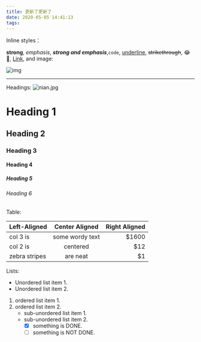 ```yaml
---
title: 更新了更新了
date: 2020-05-05 14:41:13
tags:
---
```

Inline styles：

**strong**, *emphasis*, ***strong and emphasis***,`code`, <u>underline</u>, ~~strikethrough~~, :joy:🤣, [Link](https://example.com), and image:

![img](https://picsum.photos/600/400/?random)

---

Headings:
![nian.jpg](https://i.loli.net/2020/05/05/KcHG9ytJfxvgDNI.jpg)
# Heading 1

## Heading 2

### Heading 3

#### Heading 4

##### Heading 5

###### Heading 6

Table:

| Left-Aligned  | Center Aligned  | Right Aligned |
| :------------ | :-------------: | ------------: |
| col 3 is      | some wordy text |         $1600 |
| col 2 is      |    centered     |           $12 |
| zebra stripes |    are neat     |            $1 |

Lists:

* Unordered list item 1.
* Unordered list item 2.

1. ordered list item 1.
2. ordered list item 2.
   + sub-unordered list item 1.
   + sub-unordered list item 2.
     + [x] something is DONE.
     + [ ] something is NOT DONE.
